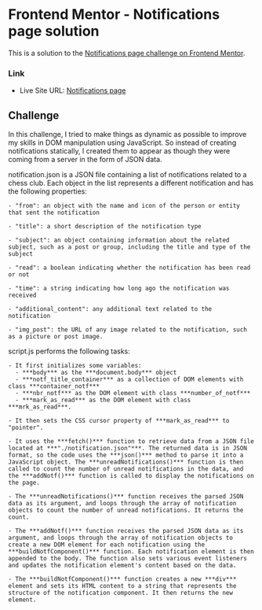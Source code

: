 # Frontend Mentor - Notifications page solution

This is a solution to the [Notifications page challenge on Frontend Mentor](https://www.frontendmentor.io/challenges/notifications-page-DqK5QAmKbC).


### Link

- Live Site URL: [Notifications page](https://your-live-site-url.com)

## Challenge
In this challenge, I tried to make things as dynamic as possible to improve my skills in DOM manipulation using JavaScript. So instead of creating notifications statically, I created them to appear as though they were coming from a server in the form of JSON data.

notification.json is a JSON file containing a list of notifications related to a chess club. Each object in the list represents a different notification and has the following properties:

    - "from": an object with the name and icon of the person or entity that sent the notification

    - "title": a short description of the notification type

    - "subject": an object containing information about the related subject, such as a post or group, including the title and type of the subject

    - "read": a boolean indicating whether the notification has been read or not

    - "time": a string indicating how long ago the notification was received

    - "additional_content": any additional text related to the notification

    - "img_post": the URL of any image related to the notification, such as a picture or post image.

script.js  performs the following tasks:

    - It first initializes some variables:
      - ***body*** as the ***document.body*** object
      - ***notf_title_container*** as a collection of DOM elements with class ***container_notf***
      - ***nbr_notf*** as the DOM element with class ***number_of_notf***
      - ***mark_as_read*** as the DOM element with class ***mrk_as_read***.

    - It then sets the CSS cursor property of ***mark_as_read*** to "pointer".

    - It uses the ***fetch()*** function to retrieve data from a JSON file located at ***"./notification.json"***. The returned data is in JSON format, so the code uses the ***json()*** method to parse it into a JavaScript object. The ***unreadNotifications()*** function is then called to count the number of unread notifications in the data, and the ***addNotf()*** function is called to display the notifications on the page.

    - The ***unreadNotifications()*** function receives the parsed JSON data as its argument, and loops through the array of notification objects to count the number of unread notifications. It returns the count.

    - The ***addNotf()*** function receives the parsed JSON data as its argument, and loops through the array of notification objects to create a new DOM element for each notification using the ***buildNotfComponent()*** function. Each notification element is then appended to the body. The function also sets various event listeners and updates the notification element's content based on the data.

    - The ***buildNotfComponent()*** function creates a new ***div*** element and sets its HTML content to a string that represents the structure of the notification component. It then returns the new element.

